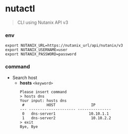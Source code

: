 nutactl 
=======
> CLI using Nutanix API v3


### env 
```
export NUTANIX_URL=https://nutanix_url/api/nutanix/v3
export NUTANIX_USERNAME=user
export NUTANIX_PASSWORD=password
```

### command 

- Search host
    - **hosts** `<keyword>`
        ```shell 
        Please insert command
        > hosts dns
        Your input: hosts dns
         #          HOST                IP       
        --- --------------------- ---------------
         0   dns-server1               10.10.1.1
         1   dns-server2                10.10.2.2 
        > exit
        Bye, Bye 
        ```

